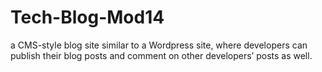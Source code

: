 # Tech-Blog-Mod14
a CMS-style blog site similar to a Wordpress site, where developers can publish their blog posts and comment on other developers’ posts as well.
